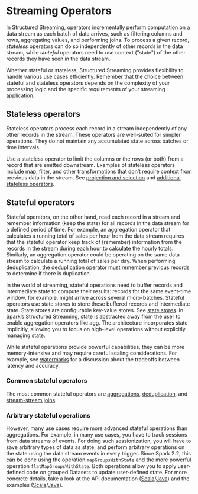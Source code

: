 # Streaming Operators

In Structured Streaming, operators incrementally perform computation on a data stream as each batch of data arrives, such as filtering columns and rows, aggregating values, and performing joins. To process a given record, _stateless_ operators can do so independently of other records in the data stream, while _stateful_ operators need to use context ("state") of the other records they have seen in the data stream.

Whether stateful or stateless, Structured Streaming provides flexibility to handle various use cases efficiently.
Remember that the choice between stateful and stateless operators depends on the complexity of your processing logic and the specific requirements of your streaming application.

## Stateless operators

Stateless operators process each record in a stream independently of any other records in the stream. These operators are well-suited for simpler operations. They do not maintain any accumulated state across batches or time intervals.

Use a stateless operator to limit the columns or the rows (or both) from a record that are emitted downstream. Examples of stateless operators include map, filter, and other transformations that don’t require context from previous data in the stream. See [projection and selection](../operators/stateless/projection_selection.md) and [additional stateless operators](../operators/stateless/additional_operators.md).

## Stateful operators

Stateful operators, on the other hand, read each record in a stream and remember information (keep the state) for all records in the data stream for a defined period of time. For example, an aggregation operator that calculates a running total of sales per hour from the data stream requires that the stateful operator keep track of (remember) information from the records in the stream during each hour to calculate the hourly totals. Similarly, an aggregation operator could be operating on the same data stream to calculate a running total of sales per day. When performing deduplication, the deduplication operator must remember previous records to determine if there is duplication.

In the world of streaming, stateful operations need to buffer records and intermediate state to compute their results: records for the same event-time window, for example, might arrive across several micro-batches. Stateful operators use state stores to store these buffered records and intermediate state. State stores are configurable key-value stores. See [state stores](../stream_options/state_stores.md). In Spark’s Structured Streaming, state is abstracted away from the user to enable aggregation operators like agg.
The architecture incorporates state implicitly, allowing you to focus on high-level operations without explicitly managing state.

While stateful operations provide powerful capabilities, they can be more memory-intensive and may require careful scaling considerations. For example, see [watermarks](../operators/stateful/watermarks.md) for a discussion about the tradeoffs between latency and accuracy.

### Common stateful operators

The most common stateful operators are [aggregations](../operators/stateful/aggregation.md), [deduplication](../operators/stateful/deduplication.md), and [stream-stream joins](../operators/stateful/joins.mc).

### Arbitrary stateful operations

However, many use cases require more advanced stateful operations than aggregations. For example, in many use cases, you have to track sessions from data streams of events. For doing such sessionization, you will have to save arbitrary types of data as state, and perform arbitrary operations on the state using the data stream events in every trigger. Since Spark 2.2, this can be done using the operation `mapGroupsWithState` and the more powerful operation `flatMapGroupsWithState`. Both operations allow you to apply user-defined code on grouped Datasets to update user-defined state. For more concrete details, take a look at the API documentation ([Scala](https://spark.apache.org/docs/latest/api/scala/org/apache/spark/sql/streaming/GroupState.html)/[Java](https://spark.apache.org/docs/latest/api/java/org/apache/spark/sql/streaming/GroupState.html)) and the examples ([Scala](https://github.com/apache/spark/blob/v3.5.1/examples/src/main/scala/org/apache/spark/examples/sql/streaming/StructuredComplexSessionization.scala)/[Java](https://github.com/apache/spark/blob/v3.5.1/examples/src/main/java/org/apache/spark/examples/sql/streaming/JavaStructuredComplexSessionization.java)).
